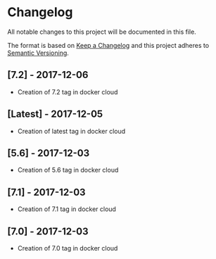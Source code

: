 # Changelog
All notable changes to this project will be documented in this file.

The format is based on [Keep a Changelog](http://keepachangelog.com/en/1.0.0/)
and this project adheres to [Semantic Versioning](http://semver.org/spec/v2.0.0.html).

## [7.2] - 2017-12-06
- Creation of 7.2 tag in docker cloud

## [Latest] - 2017-12-05
- Creation of latest tag in docker cloud

## [5.6] - 2017-12-03
- Creation of 5.6 tag in docker cloud

## [7.1] - 2017-12-03
- Creation of 7.1 tag in docker cloud

## [7.0] - 2017-12-03
- Creation of 7.0 tag in docker cloud

